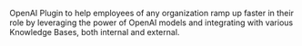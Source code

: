 OpenAI Plugin to help employees of any organization ramp up faster in their role by leveraging the power of OpenAI models and integrating with various Knowledge Bases, both internal and external.
